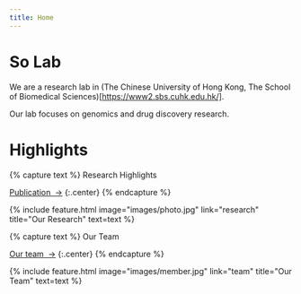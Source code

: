 ```yaml
---
title: Home
---
```


# So Lab

We are a research lab in (The Chinese University of Hong Kong, The School of Biomedical Sciences)[https://www2.sbs.cuhk.edu.hk/].

Our lab focuses on genomics and drug discovery research.

<!-- section break -->

# Highlights

{% capture text %}
Research Highlights

[Publication &nbsp;→](research)
{:.center}
{% endcapture %}

{%
  include feature.html
  image="images/photo.jpg"
  link="research"
  title="Our Research"
  text=text
%}

{% capture text %}
Our Team

[Our team &nbsp;→](team)
{:.center}
{% endcapture %}

{%
  include feature.html
  image="images/member.jpg"
  link="team"
  title="Our Team"
  text=text
%}
